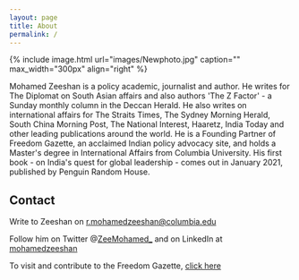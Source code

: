 ```yaml
---
layout: page
title: About
permalink: /
---
```


{% include image.html url="images/Newphoto.jpg" caption="" max_width="300px" align="right" %}

Mohamed Zeeshan is a policy academic, journalist and author. He writes for The Diplomat on South Asian affairs and also authors 'The Z Factor' - a Sunday monthly column in the Deccan Herald. He also writes on international affairs for The Straits Times, The Sydney Morning Herald, South China Morning Post, The National Interest, Haaretz, India Today and other leading publications around the world. He is a Founding Partner of Freedom Gazette, an acclaimed Indian policy advocacy site, and holds a Master's degree in International Affairs from Columbia University. His first book - on India's quest for global leadership - comes out in January 2021, published by Penguin Random House.

## Contact

Write to Zeeshan on [r.mohamedzeeshan@columbia.edu]

Follow him on Twitter @[ZeeMohamed_] and on LinkedIn at [mohamedzeeshan]

To visit and contribute to the Freedom Gazette, [click here]

[r.mohamedzeeshan@columbia.edu]: mailto:r.mohamedzeeshan@columbia.edu
[mohamedzeeshan]: https://www.linkedin.com/in/mohamedzeeshan/
[ZeeMohamed_]: https://twitter.com/ZeeMohamed_
[click here]: http://www.freedomgazette.in/




